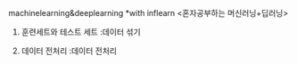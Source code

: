 machinelearning&deeplearning
*with inflearn <혼자공부하는 머신러닝+딥러닝>

1. 훈련세트와 테스트 세트
:데이터 섞기

2. 데이터 전처리
:데이터 전처리
